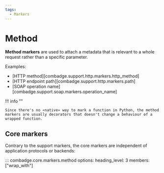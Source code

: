 ```yaml
---
tags:
  - Markers
---
```


# Method

**Method markers** are used to attach a metadata that is relevant to a whole request rather than a specific parameter.

Examples:

- [HTTP method][combadge.support.http.markers.http_method]
- [HTTP endpoint path][combadge.support.http.markers.path]
- [SOAP operation name][combadge.support.soap.markers.operation_name]

!!! info ""

    Since there's no «native» way to mark a function in Python, the method markers are usually decorators that doesn't change a behaviour of a wrapped function.

## Core markers

Contrary to the support markers, the core markers are independent of application protocols or backends:

::: combadge.core.markers.method
    options:
      heading_level: 3
      members: ["wrap_with"]
